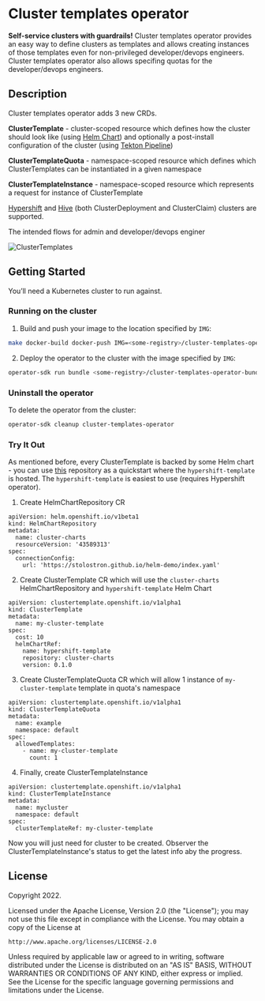 # Cluster templates operator
**Self-service clusters with guardrails!** Cluster templates operator provides an easy way to define clusters as templates and allows creating instances of those templates even for non-privileged developer/devops engineers. Cluster templates operator also allows specifing quotas for the developer/devops engineers.

## Description
Cluster templates operator adds 3 new CRDs.

**ClusterTemplate** - cluster-scoped resource which defines how the cluster should look like (using [Helm Chart](https://github.com/helm/helm)) and optionally a post-install configuration of the cluster (using [Tekton Pipeline](https://github.com/tektoncd/pipeline))

**ClusterTemplateQuota** - namespace-scoped resource which defines which ClusterTemplates can be instantiated in a given namespace<br>

**ClusterTemplateInstance** - namespace-scoped resource which represents a request for instance of ClusterTemplate

[Hypershift](https://github.com/openshift/hypershift) and [Hive](https://github.com/openshift/hive) (both ClusterDeployment and ClusterClaim) clusters are supported.

The intended flows for admin and developer/devops enginer

![ClusterTemplates](https://user-images.githubusercontent.com/2078045/193281667-1e1de2ce-9eab-4079-9ab9-f2c0d91a3e50.jpg)


## Getting Started
You’ll need a Kubernetes cluster to run against.

### Running on the cluster
1. Build and push your image to the location specified by `IMG`:
	
```sh
make docker-build docker-push IMG=<some-registry>/cluster-templates-operator:tag
```
	
2. Deploy the operator to the cluster with the image specified by `IMG`:

```sh
operator-sdk run bundle <some-registry>/cluster-templates-operator-bundle:latest
```

### Uninstall the operator
To delete the operator from the cluster:

```sh
operator-sdk cleanup cluster-templates-operator
```

### Try It Out
As mentioned before, every ClusterTemplate is backed by some Helm chart - you can use [this](https://stolostron.github.io/helm-demo/index.yaml) repository as a quickstart where the `hypershift-template` is hosted. The `hypershift-template` is easiest to use (requires Hypershift operator).

1. Create HelmChartRepository CR
```
apiVersion: helm.openshift.io/v1beta1
kind: HelmChartRepository
metadata:
  name: cluster-charts
  resourceVersion: '43589313'
spec:
  connectionConfig:
    url: 'https://stolostron.github.io/helm-demo/index.yaml'
```

2. Create ClusterTemplate CR which will use the `cluster-charts` HelmChartRepository and `hypershift-template` Helm Chart
```
apiVersion: clustertemplate.openshift.io/v1alpha1
kind: ClusterTemplate
metadata:
  name: my-cluster-template
spec:
  cost: 10
  helmChartRef:
    name: hypershift-template
    repository: cluster-charts
    version: 0.1.0
```

3. Create ClusterTemplateQuota CR which will allow 1 instance of `my-cluster-template` template in quota's namespace
```
apiVersion: clustertemplate.openshift.io/v1alpha1
kind: ClusterTemplateQuota
metadata:
  name: example
  namespace: default
spec:
  allowedTemplates:
    - name: my-cluster-template
      count: 1
```

4. Finally, create ClusterTemplateInstance

```
apiVersion: clustertemplate.openshift.io/v1alpha1
kind: ClusterTemplateInstance
metadata:
  name: mycluster
  namespace: default
spec:
  clusterTemplateRef: my-cluster-template
```

Now you will just need for cluster to be created. Observer the ClusterTemplateInstance's status to get the latest info aby the progress.


## License

Copyright 2022.

Licensed under the Apache License, Version 2.0 (the "License");
you may not use this file except in compliance with the License.
You may obtain a copy of the License at

    http://www.apache.org/licenses/LICENSE-2.0

Unless required by applicable law or agreed to in writing, software
distributed under the License is distributed on an "AS IS" BASIS,
WITHOUT WARRANTIES OR CONDITIONS OF ANY KIND, either express or implied.
See the License for the specific language governing permissions and
limitations under the License.

